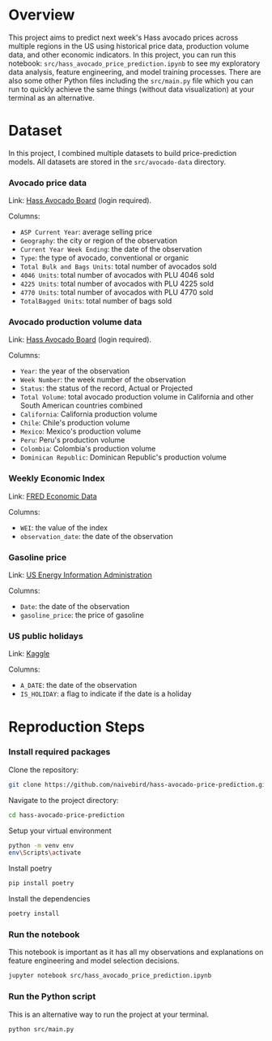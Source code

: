 # Overview
This project aims to predict next week's Hass avocado prices across multiple regions in the US using historical price data, production volume data, and other economic indicators. In this project, you can run this notebook: `src/hass_avocado_price_prediction.ipynb` to see my exploratory data analysis, feature engineering, and model training processes. There are also some other Python files including the `src/main.py` file which you can run to quickly achieve the same things (without data visualization) at your terminal as an alternative.

# Dataset
In this project, I combined multiple datasets to build price-prediction models. All datasets are stored in the `src/avocado-data` directory.

### Avocado price data 
Link: [Hass Avocado Board](https://hassavocadoboard.com/category-data/?region=Total%20U.S.&y=2022) (login required).

Columns:
* `ASP Current Year`: average selling price
* `Geography`: the city or region of the observation
* `Current Year Week Ending`: the date of the observation
* `Type`: the type of avocado, conventional or organic
* `Total Bulk and Bags Units`: total number of avocados sold
* `4046 Units`: total number of avocados with PLU 4046 sold
* `4225 Units`: total number of avocados with PLU 4225 sold
* `4770 Units`: total number of avocados with PLU 4770 sold
* `TotalBagged Units`: total number of bags sold

### Avocado production volume data
Link: [Hass Avocado Board](https://hassavocadoboard.com/volume-data-projections/) (login required).

Columns:
* `Year`: the year of the observation
* `Week Number`: the week number of the observation
* `Status`: the status of the record, Actual or Projected
* `Total Volume`: total avocado production volume in California and other South American countries combined
* `California`: California production volume
* `Chile`: Chile's production volume
* `Mexico`: Mexico's production volume
* `Peru`: Peru's production volume
* `Colombia`: Colombia's production volume
* `Dominican Republic`: Dominican Republic's production volume

### Weekly Economic Index
Link: [FRED Economic Data](https://fred.stlouisfed.org/series/WEI)

Columns:
* `WEI`: the value of the index
* `observation_date`: the date of the observation

### Gasoline price
Link: [US Energy Information Administration](https://www.eia.gov/petroleum/gasdiesel/)

Columns:
* `Date`: the date of the observation
* `gasoline_price`: the price of gasoline


### US public holidays
Link: [Kaggle](https://www.kaggle.com/datasets/jeremygerdes/us-federal-pay-and-leave-holidays-2004-to-2100-csv)

Columns:
* `A_DATE`: the date of the observation
* `IS_HOLIDAY`: a flag to indicate if the date is a holiday

# Reproduction Steps

### Install required packages
Clone the repository:
```bash
git clone https://github.com/naivebird/hass-avocado-price-prediction.git
```

Navigate to the project directory:
```bash
cd hass-avocado-price-prediction
```

Setup your virtual environment
```bash
python -m venv env
env\Scripts\activate
```
Install poetry
```bash
pip install poetry
```
Install the dependencies
```bash
poetry install
```
### Run the notebook
This notebook is important as it has all my observations and explanations on feature engineering and model selection decisions.
```bash
jupyter notebook src/hass_avocado_price_prediction.ipynb
```
### Run the Python script
This is an alternative way to run the project at your terminal.
```bash
python src/main.py
```
